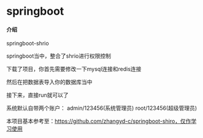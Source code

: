# springboot

#### 介绍
springboot-shrio

springboot当中，整合了shrio进行权限控制

下载了项目，你首先需要修改一下mysql连接和redis连接

然后在把数据表导入你的数据库当中

接下来，直接run就可以了

系统默认自带两个账户： admin/123456(系统管理员)   root/123456(超级管理员)

本项目基本参考至：https://github.com/zhangyd-c/springboot-shiro，仅作学习使用


